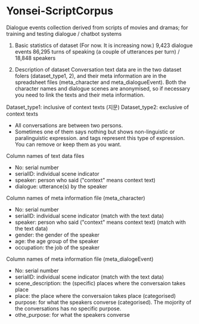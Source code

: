 # Yonsei-ScriptCorpus
Dialogue events collection derived from scripts of movies and dramas; for training and testing dialogue / chatbot systems


1. Basic statistics of dataset (For now. It is increasing now.) 
9,423 dialogue events
86,295 turns of speaking (a couple of utterances per turn) / 
18,848 speakers


2. Description of dataset
Conversation text data are in the two dataset folers (dataset_type1, 2), and their meta information are in the spreadsheet files (meta_character and meta_dialogueEvent). Both the character names and dialogue scenes are anonymised, so if necessary you need to link the texts and their meta information.

Dataset_type1: inclusive of context texts (지문)
Dataset_type2: exclusive of context texts
* All conversations are between two persons.
* Sometimes one of them says nothing but shows non-linguistic or paralinguistic expression. <move/> and <mute/> tags represent this type of expression. You can remove or keep them as you want.

Column names of text data files
* No: serial number
* serialID: individual scene indicator
* speaker: person who said ("context" means context text)
* dialogue: utterance(s) by the speaker

Column names of meta information file (meta_character)
* No: serial number
* serialID: individual scene indicator (match with the text data)
* speaker: person who said ("context" means context text) (match with the text data)
* gender: the gender of the speaker
* age: the age group of the speaker
* occupation: the job of the speaker

Column names of meta information file (meta_dialogeEvent)
* No: serial number
* serialID: individual scene indicator (match with the text data)
* scene_description: the (specific) places where the conversaion takes place
* place: the place where the conversaion takes place (categorised)
* purpose: for what the speakers converse (categorised). The mojority of the conversations has no specific purpose.
* othe_purpose: for what the speakers converse

